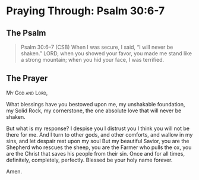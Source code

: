 # Praying Through: Psalm 30:6-7

## The Psalm

>Psalm 30:6–7 (CSB) When I was secure, I said, “I will never be shaken.” LORD, when you showed your favor, you made me stand like a strong mountain; when you hid your face, I was terrified.

## The Prayer

<div style="font-variant: small-caps;">My God and Lord, </div>


What blessings have you bestowed upon me,
  my unshakable foundation,
  my Solid Rock,
  my cornerstone,
  the one absolute love that will never be shaken.

But what is my response?
  I despise you
  I distrust you
  I think you will not be there for me.
And I turn to other gods,
  and other comforts,
  and wallow in my sins,
  and let despair rest upon my soul
But my beautiful Savior,
  you are the Shepherd who rescues the sheep,
  you are the Farmer who pulls the ox,
  you are the Christ that saves his people from their sin.
Once and for all times,
  definitely,
  completely,
  perfectly.
Blessed be your holy name forever.

Amen.



